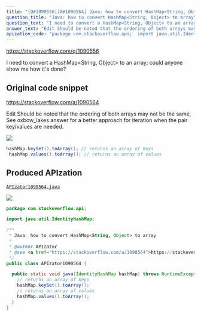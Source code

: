 ```yaml
---
title: "[Q#1090556][A#1090564] Java: how to convert HashMap<String, Object> to array"
question_title: "Java: how to convert HashMap<String, Object> to array"
question_text: "I need to convert a HashMap<String, Object> to an array; could anyone show me how it's done?"
answer_text: "Edit Should be noted that the ordering of both arrays may not be the same, See oxbow_lakes answer for a better approach for iteration when the pair key/values are needed."
apization_code: "package com.stackoverflow.api;  import java.util.IdentityHashMap;  /**  * Java: how to convert HashMap<String, Object> to array  *  * @author APIzator  * @see <a href=\"https://stackoverflow.com/a/1090564\">https://stackoverflow.com/a/1090564</a>  */ public class APIzator1090564 {    public static void java(IdentityHashMap hashMap) throws RuntimeException {     // returns an array of keys     hashMap.keySet().toArray();     // returns an array of values     hashMap.values().toArray();   } }"
---
```


https://stackoverflow.com/q/1090556

I need to convert a HashMap&lt;String, Object&gt; to an array; could anyone show me how it&#x27;s done?



## Original code snippet

https://stackoverflow.com/a/1090564

Edit
Should be noted that the ordering of both arrays may not be the same,
See oxbow_lakes answer for a better approach for iteration when the pair key/values are needed.

<div class="code-logo"><img src="/stackoverflow.png" /></div>

```java
hashMap.keySet().toArray(); // returns an array of keys
 hashMap.values().toArray(); // returns an array of values
```

## Produced APIzation

[`APIzator1090564.java`](https://github.com/pasqualesalza/apization-temp-data/raw/master/search/APIzator1090564.java)

<div class="code-logo"><img src="/apizator.png" /></div>

```java
package com.stackoverflow.api;

import java.util.IdentityHashMap;

/**
 * Java: how to convert HashMap<String, Object> to array
 *
 * @author APIzator
 * @see <a href="https://stackoverflow.com/a/1090564">https://stackoverflow.com/a/1090564</a>
 */
public class APIzator1090564 {

  public static void java(IdentityHashMap hashMap) throws RuntimeException {
    // returns an array of keys
    hashMap.keySet().toArray();
    // returns an array of values
    hashMap.values().toArray();
  }
}

```